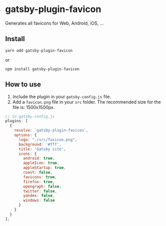 # gatsby-plugin-favicon

Generates all favicons for Web, Android, iOS, ...

## Install

`yarn add gatsby-plugin-favicon`

or

`npm install gatsby-plugin-favicon`

## How to use

1. Include the plugin in your `gatsby-config.js` file.
2. Add a `favicon.png` file in your `src` folder. The recommended size for the
   file is: 1500x1500px.

```javascript
// in gatsby-config.js
plugins: [
  {
    resolve: `gatsby-plugin-favicon`,
    options: {
      logo: "./src/favicon.png",
      background: '#fff',
      title: 'Gatsby site',
      icons: {
        android: true,
        appleIcon: true,
        appleStartup: true,
        coast: false,
        favicons: true,
        firefox: true,
        opengraph: false,
        twitter: false,
        yandex: false,
        windows: false
      }
    }
  }
];
```
